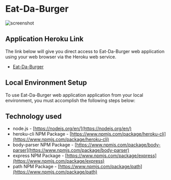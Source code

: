 
# Eat-Da-Burger

![screenshot](https://user-images.githubusercontent.com/64518932/89707849-cae39d80-d9a4-11ea-9ba9-7bbef1ed18ea.JPG)

## Application Heroku Link
The link below will give you direct access to Eat-Da-Burger web application using your web browser via the Heroku web service.


* [Eat-Da-Burger](https://git.heroku.com/eat-da-burger-by-thibs.git)

## Local Environment Setup
To use Eat-Da-Burger web application application from your local environment, you must accomplish the following steps below:

## Technology used
- node.js - [https://nodejs.org/en/](https://nodejs.org/en/)
- heroku-cli NPM Package - [https://www.npmjs.com/package/heroku-cli](https://www.npmjs.com/package/heroku-cli)
- body-parser NPM Package - [https://www.npmjs.com/package/body-parser](https://www.npmjs.com/package/body-parser)
- express NPM Package - [https://www.npmjs.com/package/express](https://www.npmjs.com/package/express)
- path NPM Package - [https://www.npmjs.com/package/path](https://www.npmjs.com/package/path)



